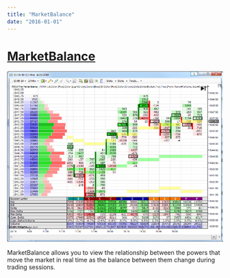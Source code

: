 ```yaml
---
title: "MarketBalance"
date: "2016-01-01"
---
```

# [MarketBalance](/products/)

![logo](./MarketBalance1.png)

MarketBalance allows you to view the relationship between the powers that move the market in real time as the balance between them change during trading sessions.